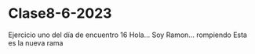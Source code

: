 # Clase8-6-2023
Ejercicio uno del día de encuentro 16
Hola... Soy Ramon... rompiendo
Esta es la nueva rama